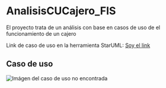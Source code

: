 # AnalisisCUCajero_FIS
El proyecto trata de un análisis con base en casos de uso de el funcionamiento de un cajero

Link de caso de uso en la herramienta StarUML: [Soy el link](https://github.com/brayanpasa99/AnalisisCUCajero_FIS/blob/master/CajeroAutom%C3%A1tico_CU.mdj "Cajero automático en StarUML")

## Caso de uso
![Imágen del caso de uso no encontrada](https://github.com/brayanpasa99/AnalisisCUCajero_FIS/blob/master/Cajero%20autom%C3%A1tico_CU2.jpg "Cajero automático en JPGE")
